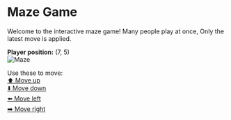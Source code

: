 # Maze Game  
Welcome to the interactive maze game! Many people play at once, Only the latest move is applied.

**Player position:** (7, 5)  
![Maze](https://github-maze-game.vercel.app/images/pos_7_5.png?t=1760783376854)

Use these to move:  
[⬆️ Move up](https://github-maze-game.vercel.app/move/7_5_w)  
[⬇️ Move down](https://github-maze-game.vercel.app/move/7_5_s)  
[⬅️ Move left](https://github-maze-game.vercel.app/move/7_5_a)  
[➡️ Move right](https://github-maze-game.vercel.app/move/7_5_d)
